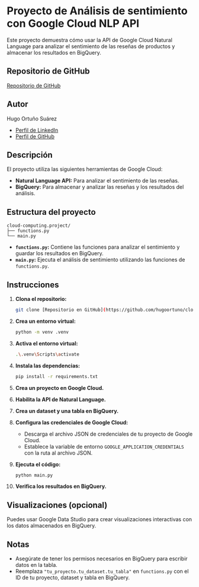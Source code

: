 # Proyecto de Análisis de sentimiento con Google Cloud NLP API

Este proyecto demuestra cómo usar la API de Google Cloud Natural Language para analizar el sentimiento de las reseñas de productos y almacenar los resultados en BigQuery.

## Repositorio de GitHub

[Repositorio de GitHub](https://github.com/hugoortuno/cloud-computing.project)

## Autor

Hugo Ortuño Suárez

* [Perfil de LinkedIn](https://www.linkedin.com/in/hugo-ortuño-suarez/)
* [Perfil de GitHub](https://github.com/hugoortuno)

## Descripción

El proyecto utiliza las siguientes herramientas de Google Cloud:

* **Natural Language API:** Para analizar el sentimiento de las reseñas.
* **BigQuery:** Para almacenar y analizar las reseñas y los resultados del análisis.

## Estructura del proyecto

```
cloud-computing.project/
├── functions.py
└── main.py
```

* **`functions.py`:** Contiene las funciones para analizar el sentimiento y guardar los resultados en BigQuery.
* **`main.py`:**  Ejecuta el análisis de sentimiento utilizando las funciones de `functions.py`.

## Instrucciones

1. **Clona el repositorio:**
   ```bash
   git clone [Repositorio en GitHub](https://github.com/hugoortuno/cloud-computing.project.git)


2. **Crea un entorno virtual:**
   ```bash
   python -m venv .venv
   ```

3. **Activa el entorno virtual:**
   ```bash
   .\.venv\Scripts\activate
   ```

4. **Instala las dependencias:**
   ```bash
   pip install -r requirements.txt
   ```

5. **Crea un proyecto en Google Cloud.**

6. **Habilita la API de Natural Language.**

7. **Crea un dataset y una tabla en BigQuery.**

8. **Configura las credenciales de Google Cloud:**
   * Descarga el archivo JSON de credenciales de tu proyecto de Google Cloud.
   * Establece la variable de entorno `GOOGLE_APPLICATION_CREDENTIALS` con la ruta al archivo JSON.

9. **Ejecuta el código:**
   ```bash
   python main.py
   ```

10. **Verifica los resultados en BigQuery.**


## Visualizaciones (opcional)

Puedes usar Google Data Studio para crear visualizaciones interactivas con los datos almacenados en BigQuery.

## Notas

* Asegúrate de tener los permisos necesarios en BigQuery para escribir datos en la tabla.
* Reemplaza `"tu_proyecto.tu_dataset.tu_tabla"` en `functions.py` con el ID de tu proyecto, dataset y tabla en BigQuery.
```
